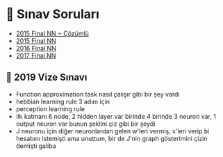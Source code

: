 # 📃 Sınav Soruları

<!--Index-->

- [2015 Final NN ~ Çözümlü](2015%20Final%20NN%20~%20%C3%87%C3%B6z%C3%BCml%C3%BC.pdf)
- [2015 Final NN](2015%20Final%20NN.pdf)
- [2016 Final NN](2016%20Final%20NN.pdf)
- [2017 Final NN](2017%20Final%20NN.pdf)

<!--Index-->

## 📅 2019 Vize Sınavı

- Function approximation task nasıl çalışır gibi bir şey vardı
- hebbian learning rule 3 adım için
- perception learning rule
- ilk katmanı 6 node, 2 hidden layer var birinde 4 birinde 3 neuron var, 1 output neuron var bunun şeklini çiz gibi bir şeydi
- J neuronu için diğer neuronlardan gelen w'leri vermiş, x'leri verip bi hesabını istemişti ama unuttum, bir de J'nin graph gösterimini çizin demişti galiba
